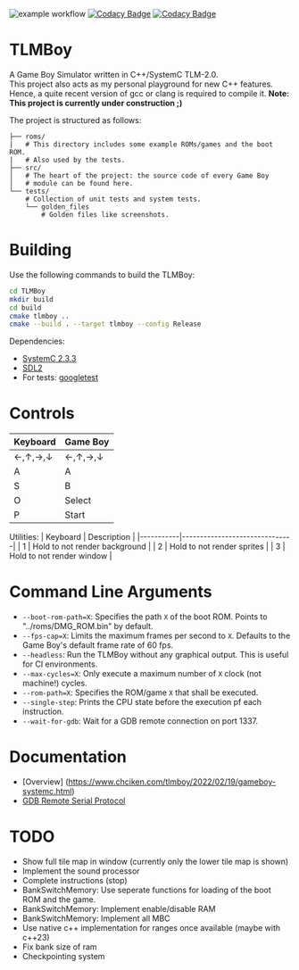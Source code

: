![example workflow](https://github.com/not-chciken/TLMBoy/actions/workflows/build.yml/badge.svg)
[![Codacy Badge](https://app.codacy.com/project/badge/Coverage/4791a60cefd140328652ee67756c69b9)](https://www.codacy.com/gh/not-chciken/TLMBoy/dashboard?utm_source=github.com&utm_medium=referral&utm_content=not-chciken/TLMBoy&utm_campaign=Badge_Coverage)
[![Codacy Badge](https://app.codacy.com/project/badge/Grade/4791a60cefd140328652ee67756c69b9)](https://www.codacy.com/gh/not-chciken/TLMBoy/dashboard?utm_source=github.com&amp;utm_medium=referral&amp;utm_content=not-chciken/TLMBoy&amp;utm_campaign=Badge_Grade)
# TLMBoy
A Game Boy Simulator written in C++/SystemC TLM-2.0. <br>
This project also acts as my personal playground for new C++ features.
Hence, a quite recent version of gcc or clang is required to compile it.
__Note: This project is currently under construction ;)__

The project is structured as follows:
```
├── roms/
|   # This directory includes some example ROMs/games and the boot ROM.
|   # Also used by the tests.
├── src/
│   # The heart of the project: the source code of every Game Boy
│   # module can be found here.
└── tests/
    # Collection of unit tests and system tests.
    └── golden_files
        # Golden files like screenshots.
```

# Building
Use the following commands to build the TLMBoy:
```bash
cd TLMBoy
mkdir build
cd build
cmake tlmboy ..
cmake --build . --target tlmboy --config Release
```
Dependencies:
-  [SystemC 2.3.3](https://github.com/accellera-official/systemc)
-  [SDL2](https://github.com/libsdl-org/SDL)
- For tests: [googletest](https://github.com/google/googletest)

# Controls
| Keyboard  | Game Boy  |
|-----------|-----------|
| ←,↑,→,↓   | ←,↑,→,↓   |
| A         | A         |
| S         | B         |
| O         | Select    |
| P         | Start     |


Utilities:
| Keyboard  | Description                   |
|-----------|-------------------------------|
| 1         | Hold to not render background |
| 2         | Hold to not render sprites    |
| 3         | Hold to not render window     |

# Command Line Arguments
- `--boot-rom-path=X`: Specifies the path `X` of the boot ROM. Points to "../roms/DMG_ROM.bin" by default.
- `--fps-cap=X`: Limits the maximum frames per second to `X`. Defaults to the Game Boy's default frame rate of 60 fps.
- `--headless`: Run the TLMBoy without any graphical output. This is useful for CI environments.
- `--max-cycles=X`: Only execute a maximum number of `X` clock (not machine!) cycles.
- `--rom-path=X`: Specifies the ROM/game `X` that shall be executed.
- `--single-step`: Prints the CPU state before the execution pf each instruction.
- `--wait-for-gdb`: Wait for a GDB remote connection on port 1337.

# Documentation
- [Overview] (https://www.chciken.com/tlmboy/2022/02/19/gameboy-systemc.html)
- [GDB Remote Serial Protocol](https://www.chciken.com/tlmboy/2022/04/03/gdb-z80.html)

# TODO
- Show full tile map in window (currently only the lower tile map is shown)
- Implement the sound processor
- Complete instructions (stop)
- BankSwitchMemory: Use seperate functions for loading of the boot ROM and the game.
- BankSwitchMemory: Implement enable/disable RAM
- BankSwitchMemory: Implement all MBC
- Use native c++ implementation for ranges once available (maybe with c++23)
- Fix bank size of ram
- Checkpointing system
